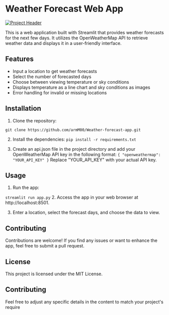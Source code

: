 # Weather Forecast Web App
[![Project Header](https://i.ibb.co/N9fT7BN/cover.jpg)](#)

This is a web application built with Streamlit that provides weather forecasts for the next few days. It utilizes the OpenWeatherMap API to retrieve weather data and displays it in a user-friendly interface.

## Features

- Input a location to get weather forecasts
- Select the number of forecasted days
- Choose between viewing temperature or sky conditions
- Displays temperature as a line chart and sky conditions as images
- Error handling for invalid or missing locations

## Installation

1. Clone the repository:

```shell
git clone https://github.com/armM00/Weather-forecast-app.git
```

2. Install the dependencies:
```pip install -r requirements.txt```

3. Create an api.json file in the project directory and add your OpenWeatherMap API key in the following format:
`{
  "openweathermap": "YOUR_API_KEY"
}`
 Replace "YOUR_API_KEY" with your actual API key.

## Usage
1. Run the app:

`streamlit run app.py`
2. Access the app in your web browser at http://localhost:8501.

3. Enter a location, select the forecast days, and choose the data to view.

## Contributing
Contributions are welcome! If you find any issues or want to enhance the app, feel free to submit a pull request.

## License
This project is licensed under the MIT License.

## Contributing

Feel free to adjust any specific details in the content to match your project's require



